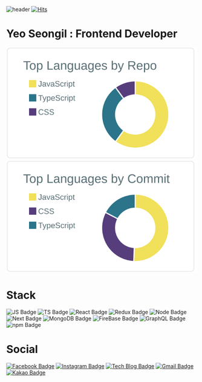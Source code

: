 ![header](https://capsule-render.vercel.app/api?type=soft&color=auto&height=150&section=header&text=YeoSeongil&fontSize=70&animation=twinkling)
[![Hits](https://hits.seeyoufarm.com/api/count/incr/badge.svg?url=https%3A%2F%2Fgithub.com%2FYeoSeongil%2Fhit-counter&count_bg=%2393E1DC&title_bg=%23929292&icon=&icon_color=%23FFFFFF&title=hits&edge_flat=false)](https://hits.seeyoufarm.com)        
# Yeo Seongil : Frontend Developer
![](https://raw.githubusercontent.com/YeoSeongil/YeoSeongil/main/profile-summary-card-output/default/1-repos-per-language.svg)
![](https://raw.githubusercontent.com/YeoSeongil/YeoSeongil/main/profile-summary-card-output/default/2-most-commit-language.svg)       
# Stack  
![JS Badge](https://img.shields.io/badge/JavaScript-yellow?style=flat-square&logo=JavaScript&logoColor=white)
![TS Badge](https://img.shields.io/badge/TypeScript-blue?style=flat-square&logo=TypeScript&logoColor=white)
![React Badge](https://img.shields.io/badge/React-243b5b?style=flat-square&logo=React&logoColor=white)
![Redux Badge](https://img.shields.io/badge/Redux-764ABC?style=flat-square&logo=Redux&logoColor=white)
![Node Badge](https://img.shields.io/badge/Node.js-green?style=flat-square&logo=node.js&logoColor=white)
![Next Badge](https://img.shields.io/badge/Next.js-000000?style=flat-square&logo=Next.js&logoColor=white)
![MongoDB Badge](https://img.shields.io/badge/MongoDB-47A248?style=flat-square&logo=MongoDB&logoColor=white)
![FireBase Badge](https://img.shields.io/badge/Firebase-FF1111?style=flat-square&logo=Firebase&logoColor=white)
![GraphQL Badge](https://img.shields.io/badge/GraphQL-E10098?style=flat-square&logo=GraphQL&logoColor=white)
![npm Badge](https://img.shields.io/badge/npm-CB3837?style=flat-square&logo=NPM&logoColor=white)
# Social
[![Facebook Badge](https://img.shields.io/badge/facebook-1877f2?style=flat-square&logo=facebook&logoColor=white&link=https://www.facebook.com/profile.php?id=100006827970975)](https://www.facebook.com/profile.php?id=100006827970975)
[![Instagram Badge](http://img.shields.io/badge/-Instagram%20-ff69b4?style=flat-square&logo=instagram&logoColor=white&link=https://www.instagram.com/zlo.orv.ko/)](https://www.instagram.com/zlo.orv.ko/)
[![Tech Blog Badge](http://img.shields.io/badge/-Tech%20blog-black?style=flat-square&logo=github&link=https://velog.io/@seongil_yeo)](https://velog.io/@seongil_yeo)
[![Gmail Badge](https://img.shields.io/badge/Gmail-d14836?style=flat-square&logo=Gmail&logoColor=white&link=mailto:seongil5803@gmail.com)](mailto:seongil5803@gmail.com)
[![Kakao Badge](https://img.shields.io/badge/Kakao-yellow?style=flat-square&logo=Kakao&logoColor=white&link=mailto:seongil5803@naver.com)](mailto:seongil5803@naver.com)

 

